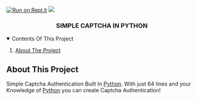 [![Run on Repl.it](https://docs.replit.com/images/repls/run-on-replit.svg)](https://replit.com/@LyQuid/simple-2fa-in-python)
[![](https://img.shields.io/badge/Powered%20By-Python-brightgreen)](https://python.org)

<h3 align="center">SIMPLE CAPTCHA IN PYTHON</h3>

<details open="open">
  <summary>Contents Of This Project</summary>
  <ol>
    <li>
      <a href="#about-the-project">About The Project</a>
      <ul>
  </ol>
</details>

## About This Project

Simple Captcha Authentication Built In [Python](https://www.python.org/). With just 64 lines and your Knowledge of [Python](https://www.python.org/) you can create Captcha Authentication!
